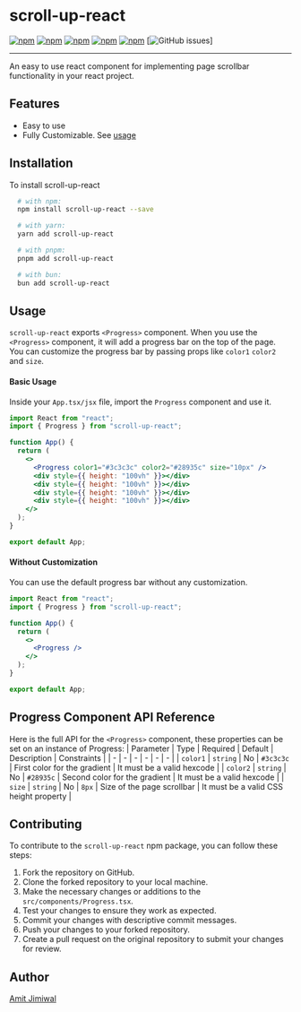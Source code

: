 # scroll-up-react

[![npm](https://img.shields.io/npm/v/scroll-up-react)](https://www.npmjs.com/package/scroll-up-react)
[![npm](https://img.shields.io/npm/dt/scroll-up-react)](https://www.npmjs.com/package/scroll-up-react)
[![npm](https://img.shields.io/npm/l/scroll-up-react)](https://www.npmjs.com/package/scroll-up-react)
[![npm](https://img.shields.io/bundlephobia/min/scroll-up-react)](https://www.npmjs.com/package/scroll-up-react)
[![npm](https://img.shields.io/npm/types/scroll-up-react)](https://www.npmjs.com/package/scroll-up-react)
[![GitHub issues](https://img.shields.io/github/issues/amitjimiwal/scroll-up-react)]
<br>

<hr>
An easy to use react component for implementing page scrollbar functionality in your react project.

## Features

- Easy to use
- Fully Customizable. See [usage](#Usage)

## Installation

To install scroll-up-react

```bash
  # with npm:
  npm install scroll-up-react --save

  # with yarn:
  yarn add scroll-up-react

  # with pnpm:
  pnpm add scroll-up-react

  # with bun:
  bun add scroll-up-react
```

## Usage

`scroll-up-react` exports `<Progress>` component. When you use the `<Progress>` component, it will add a progress bar on the top of the page. You can customize the progress bar by passing props like `color1` `color2` and `size`.

#### Basic Usage

Inside your `App.tsx/jsx` file, import the `Progress` component and use it.

```jsx
import React from "react";
import { Progress } from "scroll-up-react";

function App() {
  return (
    <>
      <Progress color1="#3c3c3c" color2="#28935c" size="10px" />
      <div style={{ height: "100vh" }}></div>
      <div style={{ height: "100vh" }}></div>
      <div style={{ height: "100vh" }}></div>
      <div style={{ height: "100vh" }}></div>
    </>
  );
}

export default App;
```

#### Without Customization

You can use the default progress bar without any customization.

```jsx
import React from "react";
import { Progress } from "scroll-up-react";

function App() {
  return (
    <>
      <Progress />
    </>
  );
}

export default App;
```

## Progress Component API Reference

Here is the full API for the `<Progress>` component, these properties can be set on an instance of Progress:
| Parameter | Type | Required | Default | Description | Constraints |
| - | - | - | - | - | - |
| `color1` | `string` | No | `#3c3c3c` | First color for the gradient | It must be a valid hexcode |
| `color2` | `string` | No | `#28935c` | Second color for the gradient | It must be a valid hexcode |
| `size` | `string` | No | `8px` | Size of the page scrollbar | It must be a valid CSS height property |

## Contributing

To contribute to the `scroll-up-react` npm package, you can follow these steps:

1. Fork the repository on GitHub.
2. Clone the forked repository to your local machine.
3. Make the necessary changes or additions to the `src/components/Progress.tsx`.
4. Test your changes to ensure they work as expected.
5. Commit your changes with descriptive commit messages.
6. Push your changes to your forked repository.
7. Create a pull request on the original repository to submit your changes for review.

## Author

[Amit Jimiwal](https://www.github.com/amitjimiwal)
